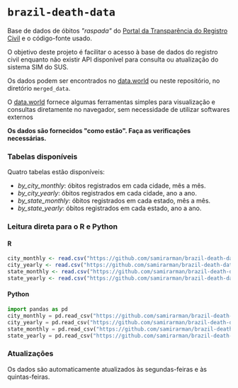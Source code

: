# `brazil-death-data`

Base de dados de óbitos *"raspada"* do [Portal da Transparência do Registro Civil](https://transparencia.registrocivil.org.br/registros) e o código-fonte usado.

O objetivo deste projeto é facilitar o acesso à base de dados do registro civil enquanto não existir API disponível para consulta ou atualização do sistema SIM do SUS.

Os dados podem ser encontrados no [data.world](https://data.world/samirarman/brazil-death-data) ou neste repositório, no diretório `merged_data`.

O [data.world](https://data.world/samirarman/brazil-death-data) fornece algumas ferramentas simples para visualização e consultas diretamente no navegador, sem necessidade de utilizar softwares externos

**Os dados são fornecidos "como estão". Faça as verificações necessárias.**

### Tabelas disponíveis

Quatro tabelas estão disponíveis:

* *by_city_monthly*: óbitos registrados em cada cidade, mês a mês.
* *by_city_yearly*: óbitos registrados em cada cidade, ano a ano.
* *by_state_monthly*: óbitos registrados em cada estado, mês a mês.
* *by_state_yearly*: óbitos registrados em cada estado, ano a ano.

### Leitura direta para o R e Python

#### R
```r
city_monthly <- read.csv("https://github.com/samirarman/brazil-death-data/raw/master/merged_data/by_city_monthly.csv")
city_yearly <- read.csv("https://github.com/samirarman/brazil-death-data/raw/master/merged_data/by_city_yearly.csv")
state_monthly <- read.csv("https://github.com/samirarman/brazil-death-data/raw/master/merged_data/by_state_monthly.csv")
state_yearly <- read.csv("https://github.com/samirarman/brazil-death-data/raw/master/merged_data/by_state_yearly.csv")
```
#### Python
```python
import pandas as pd
city_monthly = pd.read_csv("https://github.com/samirarman/brazil-death-data/raw/master/merged_data/by_city_monthly.csv")
city_yearly = pd.read_csv("https://github.com/samirarman/brazil-death-data/raw/master/merged_data/by_city_yearly.csv")
state_monthly = pd.read_csv("https://github.com/samirarman/brazil-death-data/raw/master/merged_data/by_state_monthly.csv")
state_yearly = pd.read_csv("https://github.com/samirarman/brazil-death-data/raw/master/merged_data/by_state_yearly.csv")
```

### Atualizações

Os dados são automaticamente atualizados às segundas-feiras e às quintas-feiras. 
